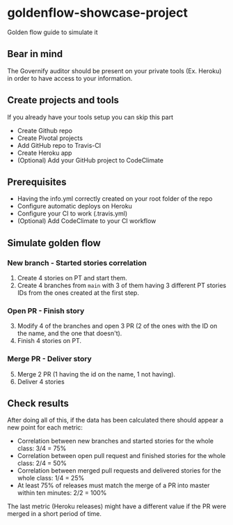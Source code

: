 # goldenflow-showcase-project
Golden flow guide to simulate it

## Bear in mind
The Governify auditor should be present on your private tools (Ex. Heroku) in order to have access to your information.

## Create projects and tools

If you already have your tools setup you can skip this part

 - Create Github repo
 - Create Pivotal projects
 - Add GitHub repo to Travis-CI
 - Create Heroku app
 - (Optional) Add your GitHub project to CodeClimate


## Prerequisites

 - Having the info.yml correctly created on your root folder of the repo
 - Configure automatic deploys on Heroku
 - Configure your CI to work (.travis.yml)
 - (Optional) Add CodeClimate to your CI workflow

## Simulate golden flow

### New branch - Started stories correlation
1. Create 4 stories on PT and start them.
2. Create 4 branches from `main` with 3 of them having 3 different PT stories IDs from the ones created at the first step.

### Open PR - Finish story
3. Modify 4 of the branches and open 3 PR (2 of the ones with the ID on the name, and the one that doesn't).
4. Finish 4 stories on PT.

### Merge PR - Deliver story
5. Merge 2 PR (1 having the id on the name, 1 not having).
6. Deliver 4 stories


## Check results
After doing all of this, if the data has been calculated there should appear a new point for each metric:
- Correlation between new branches and started stories for the whole class: 3/4 = 75%
- Correlation between open pull request and finished stories for the whole class: 2/4 = 50%
- Correlation between merged pull requests and delivered stories for the whole class: 1/4 = 25%
- At least 75% of releases must match the merge of a PR into master within ten minutes: 2/2 = 100%

The last metric (Heroku releases) might have a different value if the PR were merged in a short period of time.
